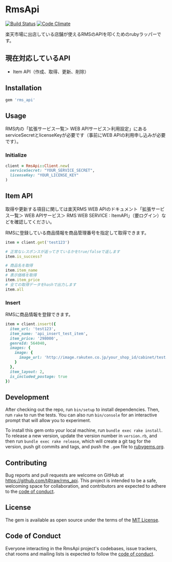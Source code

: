 # RmsApi

[![Build Status](https://travis-ci.org/t4traw/rms_api.svg?branch=master)](https://travis-ci.org/t4traw/rms_api)
[![Code Climate](https://codeclimate.com/github/t4traw/rms_api/badges/gpa.svg)](https://codeclimate.com/github/t4traw/rms_api)

楽天市場に出店している店舗が使えるRMSのAPIを叩くためのrubyラッパーです。

## 現在対応しているAPI

- Item API（作成、取得、更新、削除）

## Installation

```ruby
gem 'rms_api'
```

## Usage

RMS内の「拡張サービス一覧＞ WEB APIサービス＞利用設定」にあるserviceSecretとlicenseKeyが必要です（事前にWEB APIの利用申し込みが必要です）。

### Initialize

```ruby
client = RmsApi::Client.new(
  serviceSecret: "YOUR_SERVICE_SECRET",
  licenseKey: "YOUR_LICENSE_KEY"
)
```

## Item API

取得や更新する項目に関しては楽天RMS WEB APIのドキュメント「拡張サービス一覧＞ WEB APIサービス＞ RMS WEB SERVICE : ItemAPI」（要ログイン）などを確認してください。

RMSに登録している商品情報を商品管理番号を指定して取得できます。

```ruby
item = client.get('test123')

# 正常なレスポンスが返ってきているかをtrue/falseで返します
item.is_success?

# 商品名を取得
item.item_name
# 表示価格を取得
item.item_price
# 全ての取得データをhashで出力します
item.all
```

### Insert

RMSに商品情報を登録できます。

```ruby
item = client.insert({
  item_url: 'test123',
  item_name: 'api_insert_test_item',
  item_price: '298000',
  genreId: 564040,
  images: {
    image: {
      image_url: 'http://image.rakuten.co.jp/your_shop_id/cabinet/test.jpg'
    }
  },
  item_layout: 2,
  is_included_postage: true
})
```

## Development

After checking out the repo, run `bin/setup` to install dependencies. Then, run `rake` to run the tests. You can also run `bin/console` for an interactive prompt that will allow you to experiment.

To install this gem onto your local machine, run `bundle exec rake install`. To release a new version, update the version number in `version.rb`, and then run `bundle exec rake release`, which will create a git tag for the version, push git commits and tags, and push the `.gem` file to [rubygems.org](https://rubygems.org).

## Contributing

Bug reports and pull requests are welcome on GitHub at https://github.com/t4traw/rms_api. This project is intended to be a safe, welcoming space for collaboration, and contributors are expected to adhere to the [code of conduct](https://github.com/t4traw/rms_api/blob/master/CODE_OF_CONDUCT.md).


## License

The gem is available as open source under the terms of the [MIT License](https://opensource.org/licenses/MIT).

## Code of Conduct

Everyone interacting in the RmsApi project's codebases, issue trackers, chat rooms and mailing lists is expected to follow the [code of conduct](https://github.com/t4traw/rms_api/blob/master/CODE_OF_CONDUCT.md).
